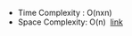 * Time Complexity : O(nxn)
* Space Complexity: O(n)
​
[link](https://youtu.be/xPBLEj41rFU?list=PLgUwDviBIf0qUlt5H_kiKYaNSqJ81PMMY)